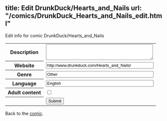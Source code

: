 title: Edit DrunkDuck/Hearts_and_Nails
url: "/comics/DrunkDuck_Hearts_and_Nails_edit.html"
---
Edit info for comic DrunkDuck/Hearts_and_Nails

<form name="comic" action="http://gaepostmail.appspot.com/comic/" method="post">
<table class="comicinfo">
<tr>
<th>Description</th><td><textarea name="description" cols="40" rows="3"></textarea></td>
</tr>
<tr>
<th>Website</th><td><input type="text" name="url" value="http://www.drunkduck.com/Hearts_and_Nails/" size="40"/></td>
</tr>
<tr>
<th>Genre</th><td><input type="text" name="genre" value="Other" size="40"/></td>
</tr>
<tr>
<th>Language</th><td><input type="text" name="language" value="English" size="40"/></td>
</tr>
<tr>
<th>Adult content</th><td><input type="checkbox" name="adult" value="adult" /></td>
</tr>
<tr>
<th></th><td>
<input type="hidden" name="comic" value="DrunkDuck_Hearts_and_Nails" />
<input type="submit" name="submit" value="Submit" />
</td>
</tr>
</table>
</form>

Back to the [comic](DrunkDuck_Hearts_and_Nails.html).
